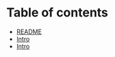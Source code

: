 # Table of contents

* [README](README.md)
* [Intro](docs/pages/Intro.md)
* [Intro](docs/pages/Problem.md)